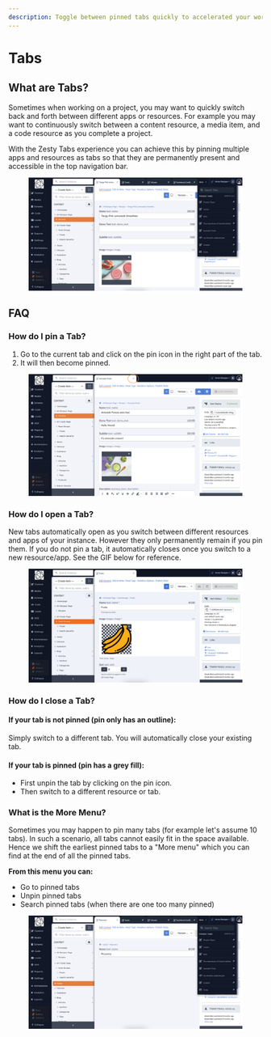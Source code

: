 ```yaml
---
description: Toggle between pinned tabs quickly to accelerated your workflow
---
```


# Tabs

## What are Tabs?

Sometimes when working on a project, you may want to quickly switch back and forth between different apps or resources. For example you may want to continuously switch between a content resource, a media item, and a code resource as you complete a project.&#x20;

With the Zesty Tabs experience you can achieve this by pinning multiple apps and resources as tabs so that they are permanently present and accessible in the top navigation bar.&#x20;

<figure><img src="../../.gitbook/assets/Screen Shot 2022-10-04 at 3.32.08 AM.png" alt=""><figcaption></figcaption></figure>

## FAQ&#x20;

### How do I pin a Tab?&#x20;

1. Go to the current tab and click on the pin icon in the right part of the tab.&#x20;
2. It will then become pinned.

<figure><img src="../../.gitbook/assets/Screen Shot 2022-10-04 at 3.21.47 AM.png" alt=""><figcaption></figcaption></figure>

### How do I open a Tab?&#x20;

New tabs automatically open as you switch between different resources and apps of your instance. However they only permanently remain if you pin them. If you do not pin a tab, it automatically closes once you switch to a new resource/app. See the GIF below for reference.&#x20;

<figure><img src="../../.gitbook/assets/2022-10-04 03.26.02.gif" alt=""><figcaption></figcaption></figure>

### How do I close a Tab?&#x20;

#### **If your tab is not pinned (pin only has an outline):** &#x20;

Simply switch to a different tab. You will automatically close your existing tab.&#x20;

#### **If your tab is pinned (pin has a grey fill):**

* First unpin the tab by clicking on the pin icon.
* Then switch to a different resource or tab.

### What is the More Menu?&#x20;

Sometimes you may happen to pin many tabs (for example let's assume 10 tabs). In such a scenario, all tabs cannot easily fit in the space available. Hence we shift the earliest pinned tabs to a "More menu" which you can find at the end of all the pinned tabs.&#x20;

**From this menu you can:**&#x20;

* Go to pinned tabs
* Unpin pinned tabs
* Search pinned tabs (when there are one too many pinned)

<figure><img src="../../.gitbook/assets/Screen Shot 2022-10-04 at 3.33.24 AM.png" alt=""><figcaption></figcaption></figure>
